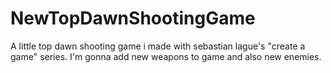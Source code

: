 # NewTopDawnShootingGame
 A little top dawn shooting game i made with sebastian lague's "create a game" series. I'm gonna add new weapons to game and also new enemies.
